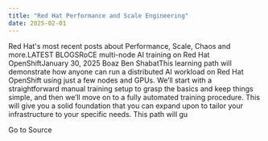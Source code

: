 ```yaml
---
title: "Red Hat Performance and Scale Engineering"
date: 2025-02-01
---
```


Red Hat's most recent posts about Performance, Scale, Chaos and more.LATEST BLOGSRoCE multi-node AI training on Red Hat OpenShiftJanuary 30, 2025 Boaz Ben ShabatThis learning path will demonstrate how anyone can run a distributed AI workload on Red Hat OpenShift using just a few nodes and GPUs. We’ll start with a straightforward manual training setup to grasp the basics and keep things simple, and then we’ll move on to a fully automated training procedure. This will give you a solid foundation that you can expand upon to tailor your infrastructure to your specific needs. This path will gu

Go to Source
